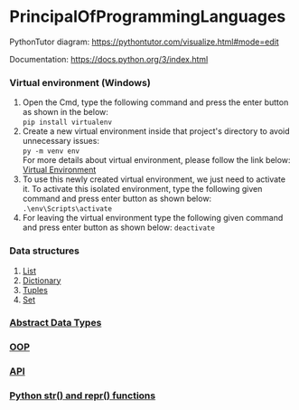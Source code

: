 # PrincipalOfProgrammingLanguages
PythonTutor diagram: https://pythontutor.com/visualize.html#mode=edit

Documentation: https://docs.python.org/3/index.html


### Virtual environment (Windows)
1. Open the Cmd, type the following command and press the enter button as shown in the below:<br />
```pip install virtualenv```<br />
2. Create a new virtual environment inside that project's directory to avoid unnecessary issues:<br />
```py -m venv env```<br />
  For more details about virtual environment, please follow the link below:<br />
  <a href="https://packaging.python.org/en/latest/guides/installing-using-pip-and-virtual-environments/" target="_blank">Virtual Environment</a><br />
3. To use this newly created virtual environment, we just need to activate it. To activate this isolated environment, type the following given command and press enter button as shown below:<br />
```.\env\Scripts\activate```<br />
4. For leaving the virtual environment type the following given command and press enter button as shown below:
  ```deactivate```
### Data structures
1. <a href="https://www.geeksforgeeks.org/list-methods-python/" target="_blank">List</a><br />
2. <a href="https://www.geeksforgeeks.org/python-dictionary-methods/?ref=lbp" target="_blank">Dictionary</a><br />
3. <a href="https://www.geeksforgeeks.org/python-tuples/" target="_blank">Tuples</a><br />
4. <a href="https://www.geeksforgeeks.org/python-set-methods/">Set</a><br />

###  <a href="https://www.geeksforgeeks.org/abstract-data-types/" target="_blank">Abstract Data Types</a><br />
###  <a href="https://realpython.com/python3-object-oriented-programming/">OOP</a><br />
###  <a href="https://www.geeksforgeeks.org/introduction-to-apis/#:~:text=API%20is%20an%20abbreviation%20for,its%20program%20easier%20and%20simpler.">API</a><br />
###  <a href="https://www.digitalocean.com/community/tutorials/python-str-repr-functions">Python __str__() and __repr__() functions</a><br />
